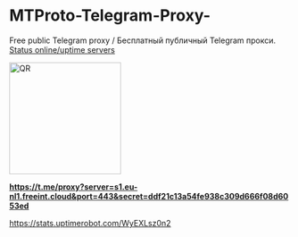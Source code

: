 # MTProto-Telegram-Proxy-
Free public Telegram proxy / Бесплатный публичный Telegram прокси. <a href="stats.uptimerobot.com/WyEXLsz0n2">Status online/uptime servers</a>

<img src="https://github.com/FreeINT-cloud/hlam/blob/main/IMG_1247.jpg?raw=true" alt="QR" width="200" height="200">

<b>https://t.me/proxy?server=s1.eu-nl1.freeint.cloud&port=443&secret=ddf21c13a54fe938c309d666f08d6053ed</b>

https://stats.uptimerobot.com/WyEXLsz0n2
